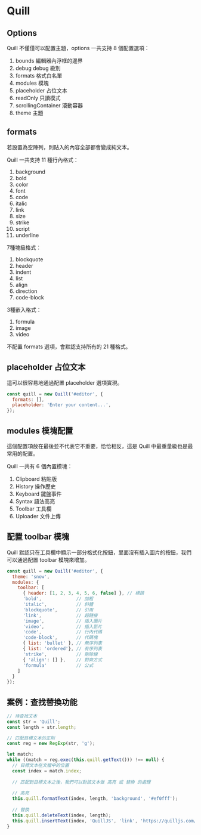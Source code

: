 # Quill

## Options

Quill 不僅僅可以配置主題，options 一共支持 8 個配置選項：

1. bounds 編輯器內浮框的邊界
2. debug debug 級別
3. formats 格式白名單
4. modules 模塊
5. placeholder 占位文本
6. readOnly 只讀模式
7. scrollingContainer 滾動容器
8. theme 主題

## formats

若設置為空陣列，則貼入的內容全部都會變成純文本。

Quill 一共支持 11 種行內格式：

1. background
2. bold
3. color
4. font
5. code
6. italic
7. link
8. size
9. strike
10. script
11. underline

7種塊級格式：

1. blockquote
2. header
3. indent
4. list
5. align
6. direction
7. code-block

3種嵌入格式：

1. formula
2. image
3. video

不配置 formats 選項，會默認支持所有的 21 種格式。

## placeholder 占位文本

這可以很容易地通過配置 placeholder 選項實現。

```javascript
const quill = new Quill('#editor', {
  formats: [],
  placeholder: 'Enter your content...',
});
```

## modules 模塊配置

這個配置項放在最後並不代表它不重要，恰恰相反，這是 Quill 中最重量級也是最常用的配置。

Quill 一共有 6 個內置模塊：

1. Clipboard 粘貼版
2. History 操作歷史
3. Keyboard 鍵盤事件
4. Syntax 語法高亮
5. Toolbar 工具欄
6. Uploader 文件上傳

## 配置 toolbar 模塊

Quill 默認只在工具欄中顯示一部分格式化按鈕，里面沒有插入圖片的按鈕，我們可以通過配置 toolbar 模塊來增加。

```javascript
const quill = new Quill('#editor', {
  theme: 'snow',
  modules: {
    toolbar: [
      { header: [1, 2, 3, 4, 5, 6, false] }, // 標題
      'bold',             // 加粗
      'italic',           // 斜體
      'blockquote',       // 引用
      'link',             // 超鏈接
      'image',            // 插入圖片
      'video',            // 插入影片
      'code',             // 行內代碼
      'code-block',       // 代碼塊
      { list: 'bullet' }, // 無序列表
      { list: 'ordered'}, // 有序列表
      'strike',           // 刪除線
      { 'align': [] },    // 對齊方式
      'formula'           // 公式
    ]
  }
});
```

## 案例：查找替換功能

```javascript
// 待查找文本
const str = 'Quill';
const length = str.length;

// 匹配目標文本的正則
const reg = new RegExp(str, 'g');

let match;
while ((match = reg.exec(this.quill.getText())) !== null) {
  // 目標文本在文檔中的位置
  const index = match.index;
  
  // 匹配到目標文本之後，我們可以對該文本做 高亮 或 替換 的處理
  
  // 高亮
  this.quill.formatText(index, length, 'background', '#ef0fff');
  
  // 替換
  this.quill.deleteText(index, length);
  this.quill.insertText(index, 'QuillJS', 'link', 'https://quilljs.com/');
}
```